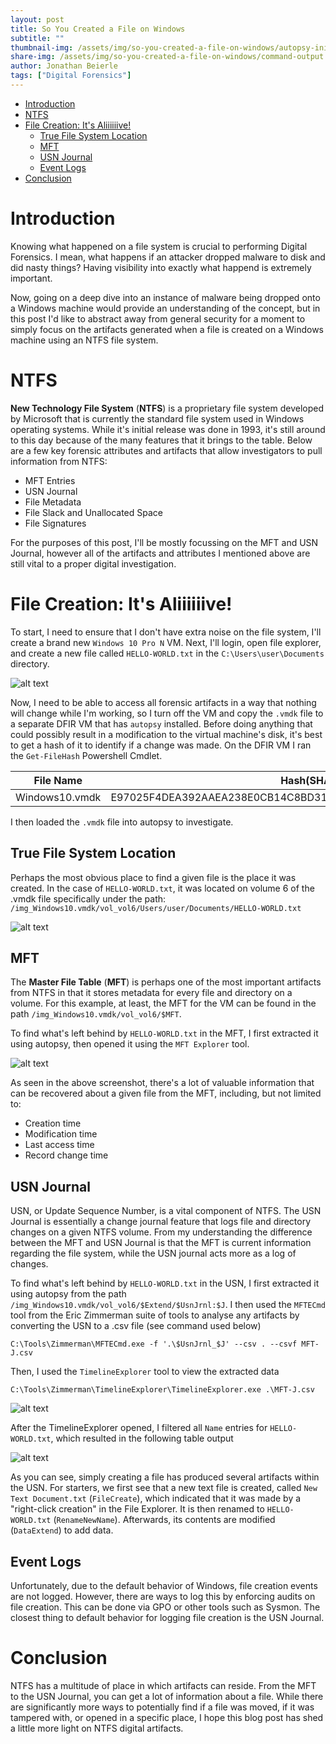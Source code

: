 ```yaml
---
layout: post
title: So You Created a File on Windows
subtitle: ""
thumbnail-img: /assets/img/so-you-created-a-file-on-windows/autopsy-initial-file.png
share-img: /assets/img/so-you-created-a-file-on-windows/command-output.png
author: Jonathan Beierle
tags: ["Digital Forensics"]
---
```


- [Introduction](#introduction)
- [NTFS](#introduction)
- [File Creation: It's Aliiiiiive!](#file-creation-its-aliiiiiive)
    - [True File System Location](#true-file-system-location)
    - [MFT](#mft)
    - [USN Journal](#usn-journal)
    - [Event Logs](#event-logs)
- [Conclusion](#conclusion)

# Introduction
Knowing what happened on a file system is crucial to performing Digital
Forensics. I mean, what happens if an attacker dropped malware to disk and did
nasty things? Having visibility into exactly what happend is extremely important.

Now, going on a deep dive into an instance of malware being dropped onto a
Windows machine would provide an understanding of the concept, but in this post
I'd like to abstract away from general security for a moment to simply focus
on the artifacts generated when a file is created on a Windows machine using an
NTFS file system.

# NTFS
**New Technology File System** (**NTFS**) is a proprietary file system developed
by Microsoft that is currently the standard file system used in Windows operating
systems. While it's initial release was done in 1993, it's still around to this
day because of the many features that it brings to the table. Below are a few
key forensic attributes and artifacts that allow investigators to pull
information from NTFS:
- MFT Entries
- USN Journal
- File Metadata
- File Slack and Unallocated Space
- File Signatures

For the purposes of this post, I'll be mostly focussing on the MFT and USN
Journal, however all of the artifacts and attributes I mentioned above are still
vital to a proper digital investigation.

# File Creation: It's Aliiiiiive!
To start, I need to ensure that I don't have extra noise on the file system, I'll
create a brand new `Windows 10 Pro N` VM. Next, I'll login, open file explorer,
and create a new file called `HELLO-WORLD.txt` in the `C:\Users\user\Documents`
directory.

![alt text](/assets/img/so-you-created-a-file-on-windows/file-creation.png)

Now, I need to be able to access all forensic artifacts in a way that nothing will
change while I'm working, so I turn off the VM and copy the `.vmdk` file to a
separate DFIR VM that has `autopsy` installed. Before doing anything that could
possibly result in a modification to the virtual machine's disk, it's best to get
a hash of it to identify if a change was made. On the DFIR VM I ran the
`Get-FileHash` Powershell Cmdlet.

| File Name      | Hash(SHA-256)                                                    |
|----------------|------------------------------------------------------------------|
| Windows10.vmdk | E97025F4DEA392AAEA238E0CB14C8BD31A334544347ADF203E2D619A134866A9 |

I then loaded the `.vmdk` file into autopsy to investigate.

## True File System Location
Perhaps the most obvious place to find a given file is the place it was created.
In the case of `HELLO-WORLD.txt`, it was located on volume 6 of the .vmdk file
specifically under the path:
`/img_Windows10.vmdk/vol_vol6/Users/user/Documents/HELLO-WORLD.txt`

![alt text](/assets/img/so-you-created-a-file-on-windows/autopsy-initial-file.png)

## MFT
The **Master File Table** (**MFT**) is perhaps one of the most important
artifacts from NTFS in that it stores metadata for every file and directory on a
volume. For this example, at least, the MFT for the VM can be found in the path
`/img_Windows10.vmdk/vol_vol6/$MFT`.

To find what's left behind by `HELLO-WORLD.txt` in the MFT, I first extracted it
using autopsy, then opened it using the `MFT Explorer` tool.

![alt text](/assets/img/so-you-created-a-file-on-windows/mft-view.png)

As seen in the above screenshot, there's a lot of valuable information that can be
recovered about a given file from the MFT, including, but not limited to:
- Creation time
- Modification time
- Last access time
- Record change time

## USN Journal
USN, or Update Sequence Number, is a vital component of NTFS. The USN Journal is
essentially a change journal feature that logs file and directory changes on a given 
NTFS volume. From my understanding the difference between the MFT and USN Journal
is that the MFT is current information regarding the file system, while the USN
journal acts more as a log of changes.

To find what's left behind by `HELLO-WORLD.txt` in the USN, I first extracted it
using autopsy from the path `/img_Windows10.vmdk/vol_vol6/$Extend/$UsnJrnl:$J`.
I then used the `MFTECmd` tool from the Eric Zimmerman suite of tools to analyse
any artifacts by converting the USN to a .csv file (see command used below)

`C:\Tools\Zimmerman\MFTECmd.exe -f '.\$UsnJrnl_$J' --csv . --csvf MFT-J.csv`

Then, I used the `TimelineExplorer` tool to view the extracted data

`C:\Tools\Zimmerman\TimelineExplorer\TimelineExplorer.exe .\MFT-J.csv`

![alt text](/assets/img/so-you-created-a-file-on-windows/command-output.png)

After the TimelineExplorer opened, I filtered all `Name` entries for
`HELLO-WORLD.txt`, which resulted in the following table output

![alt text](/assets/img/so-you-created-a-file-on-windows/usn-journal.png)

As you can see, simply creating a file has produced several artifacts within
the USN. For starters, we first see that a new text file is created, called
`New Text Document.txt` (`FileCreate`), which indicated that it was made by a
"right-click creation" in the File Explorer. It is then renamed to `HELLO-WORLD.txt`
(`RenameNewName`). Afterwards, its contents are modified (`DataExtend`) to add data.

## Event Logs
Unfortunately, due to the default behavior of Windows, file creation events are not
logged. However, there are ways to log this by enforcing audits on file creation.
This can be done via GPO or other tools such as Sysmon. The closest thing to default
behavior for logging file creation is the USN Journal.

# Conclusion
NTFS has a multitude of place in which artifacts can reside. From the MFT to the USN
Journal, you can get a lot of information about a file. While there are significantly
more ways to potentially find if a file was moved, if it was tampered with, or opened
in a specific place, I hope this blog post has shed a little more light on NTFS
digital artifacts.